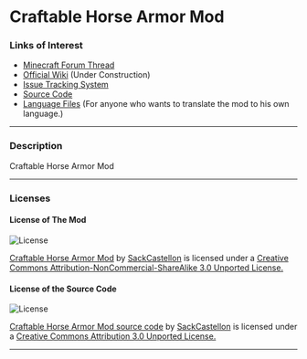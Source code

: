 Craftable Horse Armor Mod
=========================

### Links of Interest ###

- [Minecraft Forum Thread](http://www.minecraftforum.net/topic/1876523-)
- [Official Wiki](https://github.com/SackCastellon/CraftableHorseArmor/wiki) (Under Construction)
- [Issue Tracking System](https://github.com/SackCastellon/CraftableHorseArmor/issues)
- [Source Code](https://github.com/SackCastellon/CraftableHorseArmor)
- [Language Files](https://github.com/SackCastellon/CraftableHorseArmor/tree/master/assets/craftablehorsearmor/lang) (For anyone who wants to translate the mod to his own language.)

* * *

### Description ###

Craftable Horse Armor Mod

* * *

### Licenses ###

#### License of The Mod ####

![License](http://i.creativecommons.org/l/by-nc-sa/3.0/80x15.png)

[Craftable Horse Armor Mod](http://www.minecraftforum.net/topic/1876523-) by [SackCastellon](http://www.minecraftforum.net/user/1775848-sackcastellon/) is licensed under a [Creative Commons Attribution-NonCommercial-ShareAlike 3.0 Unported License.](http://creativecommons.org/licenses/by-nc-sa/3.0/)

#### License of the Source Code ####

![License](http://i.creativecommons.org/l/by/3.0/80x15.png)

[Craftable Horse Armor Mod source code](https://github.com/SackCastellon/CraftableHorseArmor) by [SackCastellon](http://www.minecraftforum.net/user/1775848-sackcastellon/) is licensed under a [Creative Commons Attribution 3.0 Unported License.](http://creativecommons.org/licenses/by/3.0/)

* * *
